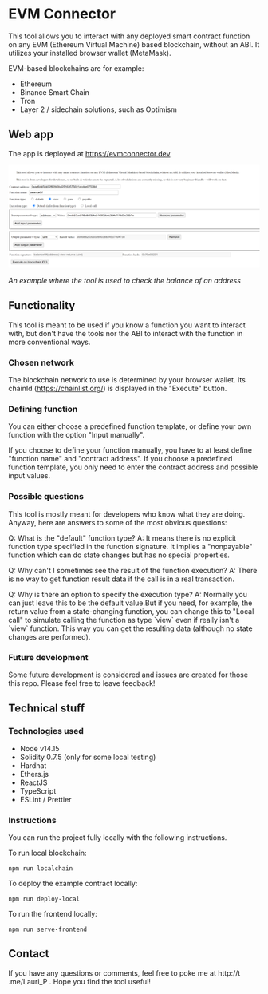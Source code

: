 # EVM Connector

This tool allows you to interact with any deployed smart contract function on any EVM (Ethereum Virtual Machine) based blockchain, without an ABI. It utilizes your installed browser wallet (MetaMask).

EVM-based blockchains are for example:
<ul>
    <li>Ethereum</li>
    <li>Binance Smart Chain</li>
    <li>Tron</li>
    <li>Layer 2 / sidechain solutions, such as Optimism</li>
</ul>

## Web app

The app is deployed at https://evmconnector.dev

![alt text](example.png)

<i>An example where the tool is used to check the balance of an address</i>

## Functionality

This tool is meant to be used if you know a function you want to interact with, but don't have the tools nor the ABI to interact with the function in more conventional ways.

### Chosen network

The blockchain network to use is determined by your browser wallet. Its chainId (https://chainlist.org/) is displayed in the "Execute" button.

### Defining function

You can either choose a predefined function template, or define your own function with the option "Input manually".

If you choose to define your function manually, you have to at least define "function name" and "contract address". If you choose a predefined function template, you only need to enter the contract address and possible input values.

### Possible questions

This tool is mostly meant for developers who know what they are doing. Anyway, here are answers to some of the most obvious questions:

<p>Q: What is the "default" function type? A: It means there is no explicit function type specified in the function signature. It implies a "nonpayable" function which can do state changes but has no special properties. </p>

<p>Q: Why can't I sometimes see the result of the function execution? A: There is no way to get function result data if the call is in a real transaction.</p>

<p>Q: Why is there an option to specify the execution type? A: Normally you can just leave this to be the default value.But if you need, for example, the return value from a state-changing function, you can change this to "Local call" to simulate calling the function as type `view` even if really isn't a `view` function. This way you can get the resulting data (although no state changes are performed).</p>

### Future development

Some future development is considered and issues are created for those this repo. Please feel free to leave feedback!

## Technical stuff

### Technologies used

* Node v14.15
* Solidity 0.7.5 (only for some local testing)
* Hardhat
* Ethers.js
* ReactJS
* TypeScript
* ESLint / Prettier

### Instructions

You can run the project fully locally with the following instructions.

To run local blockchain:

```
npm run localchain
```

To deploy the example contract locally:
```
npm run deploy-local
```

To run the frontend locally:
```
npm run serve-frontend
```

## Contact

If you have any questions or comments, feel free to poke me at http://t .me/Lauri_P . Hope you find the tool useful!
